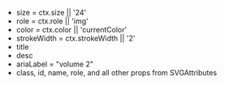 - size = ctx.size || '24'
- role = ctx.role || 'img'
- color = ctx.color || 'currentColor'
- strokeWidth = ctx.strokeWidth || '2'
- title
- desc
- ariaLabel = "volume 2"
- class, id, name, role, and all other props from SVGAttributes
